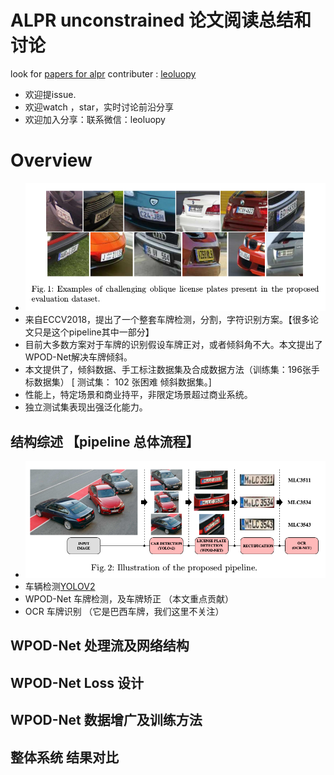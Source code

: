 
# ALPR unconstrained 论文阅读总结和讨论

look for [papers for alpr](./alpr.pdf)
contributer : [leoluopy](https://github.com/leoluopy)

+ 欢迎提issue.
+ 欢迎watch ，star，实时讨论前沿分享
+ 欢迎加入分享：联系微信：leoluopy

# Overview
+ ![](./overview_eg.png)
+ 来自ECCV2018，提出了一个整套车牌检测，分割，字符识别方案。【很多论文只是这个pipeline其中一部分】
+ 目前大多数方案对于车牌的识别假设车牌正对，或者倾斜角不大。本文提出了WPOD-Net解决车牌倾斜。
+ 本文提供了，倾斜数据、手工标注数据集及合成数据方法（训练集：196张手标数据集） [ 测试集： 102 张困难 倾斜数据集。]
+ 性能上，特定场景和商业持平，非限定场景超过商业系统。
+ 独立测试集表现出强泛化能力。



## 结构综述 【pipeline 总体流程】
+ ![](./full_pipeline.png)
+ 车辆检测[YOLOV2](../yolo/yolo2/yolo2_discussing.md)
+ WPOD-Net 车牌检测，及车牌矫正 （本文重点贡献）
+ OCR 车牌识别 （它是巴西车牌，我们这里不关注）


## WPOD-Net 处理流及网络结构


## WPOD-Net Loss 设计


## WPOD-Net 数据增广及训练方法


## 整体系统 结果对比

